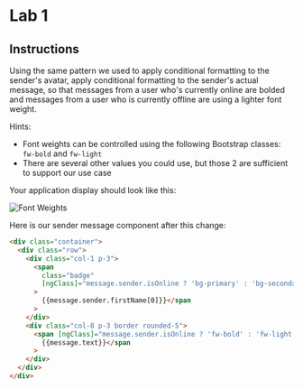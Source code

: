 # Lab 1

## Instructions

Using the same pattern we used to apply conditional formatting to the sender's
avatar, apply conditional formatting to the sender's actual message, so that
messages from a user who's currently online are bolded and messages from a user
who is currently offline are using a lighter font weight.

Hints:

- Font weights can be controlled using the following Bootstrap classes:
  `fw-bold` and `fw-light`
- There are several other values you could use, but those 2 are sufficient to
  support our use case

Your application display should look like this:

![Font Weights](https://curriculum-content.s3.amazonaws.com/java-mod-8/ng-messaging-font-weights.png)

Here is our sender message component after this change:

```html
<div class="container">
  <div class="row">
    <div class="col-1 p-3">
      <span
        class="badge"
        [ngClass]="message.sender.isOnline ? 'bg-primary' : 'bg-secondary'"
      >
        {{message.sender.firstName[0]}}</span
      >
    </div>
    <div class="col-8 p-3 border rounded-5">
      <span [ngClass]="message.sender.isOnline ? 'fw-bold' : 'fw-light'">
        {{message.text}}</span
      >
    </div>
  </div>
</div>
```